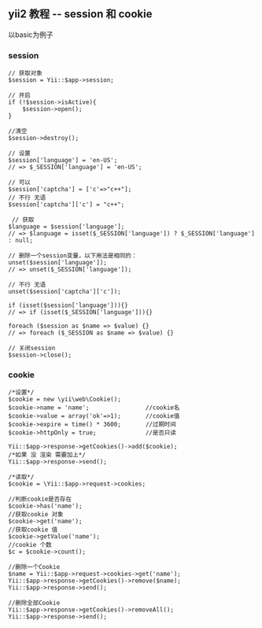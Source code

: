 ## yii2 教程 -- session 和 cookie

以basic为例子

### session
	
	// 获取对象
    $session = Yii::$app->session;

    // 开启
    if (!$session->isActive){
        $session->open();
    }
    
    //清空
    $session->destroy();

    // 设置
    $session['language'] = 'en-US'; 
    // => $_SESSION['language'] = 'en-US';

    // 可以
    $session['captcha'] = ['c'=>"c++"];
    // 不行 无语
    $session['captcha']['c'] = "c++";

     // 获取
    $language = $session['language'];
    // => $language = isset($_SESSION['language']) ? $_SESSION['language'] : null;

    // 删除一个session变量，以下用法是相同的：
    unset($session['language']);
    // => unset($_SESSION['language']);

    // 不行 无语
    unset($session['captcha']['c']);

    if (isset($session['language'])){}
    // => if (isset($_SESSION['language'])){}

    foreach ($session as $name => $value) {}
    // => foreach ($_SESSION as $name => $value) {}

    // 关闭session
    $session->close();


### cookie 

	/*设置*/
	$cookie = new \yii\web\Cookie();
	$cookie->name = 'name';                //cookie名
	$cookie->value = array('ok'=>1);       //cookie值
	$cookie->expire = time() * 3600;       //过期时间
	$cookie->httpOnly = true;              //是否只读

	Yii::$app->response->getCookies()->add($cookie);
	/*如果 没 渲染 需要加上*/
	Yii::$app->response->send();

	/*读取*/
	$cookie = \Yii::$app->request->cookies;

	//判断cookie是否存在
	$cookie->has('name');        
	//获取cookie 对象
	$cookie->get('name');        
	//获取cookie 值
	$cookie->getValue('name');
	//cookie 个数
	$c = $cookie->count();   

	//删除一个Cookie
	$name = Yii::$app->request->cookies->get('name');
	Yii::$app->response->getCookies()->remove($name);  
	Yii::$app->response->send();

	//删除全部Cookie
	Yii::$app->response->getCookies()->removeAll();
	Yii::$app->response->send();

